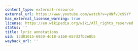 ```yaml
---
content_type: external-resource
external_url: https://www.youtube.com/watch?v=yHNfvJc99YY
has_external_license_warning: true
license: https://en.wikipedia.org/wiki/All_rights_reserved
status: ''
title: lyric annotations
uid: 13d01015-6930-4d18-a1b0-657d3fb3e8b5
wayback_url: ''
---
```

